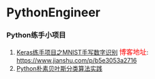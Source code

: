 # PythonEngineer
### Python练手小项目
1. [Keras练手项目之MNIST手写数字识别](https://github.com/xhades/PythonEngineer/tree/master/mnist) <font color=red size=3 face="STCAIYUN">博客地址</font>: https://www.jianshu.com/p/b5e3053a2716
2. [Python朴素贝叶斯分类算法实践](https://github.com/xhades/rates_classify)